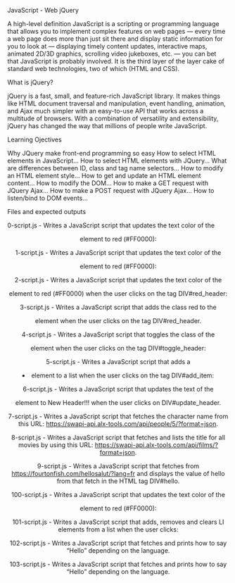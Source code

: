 JavaScript - Web jQuery

A high-level definition
JavaScript is a scripting or programming language that allows you to implement complex features on web pages — every time a web page does more than just sit there and display static information for you to look at — displaying timely content updates, interactive maps, animated 2D/3D graphics, scrolling video jukeboxes, etc. — you can bet that JavaScript is probably involved. It is the third layer of the layer cake of standard web technologies, two of which (HTML and CSS).

What is jQuery?

jQuery is a fast, small, and feature-rich JavaScript library. It makes things like HTML document traversal and manipulation, event handling, animation, and Ajax much simpler with an easy-to-use API that works across a multitude of browsers. With a combination of versatility and extensibility, jQuery has changed the way that millions of people write JavaScript.

Learning Ojectives

Why JQuery make front-end programming so easy
How to select HTML elements in JavaScript...
How to select HTML elements with JQuery...
What are differences between ID, class and tag name selectors...
How to modify an HTML element style...
How to get and update an HTML element content...
How to modify the DOM...
How to make a GET request with JQuery Ajax...
How to make a POST request with JQuery Ajax...
How to listen/bind to DOM events...

Files and expected outputs

0-script.js - Writes a JavaScript script that updates the text color of the <header> element to red (#FF0000):

1-script.js - Writes a JavaScript script that updates the text color of the <header> element to red (#FF0000): 

2-script.js - Writes a JavaScript script that updates the text color of the <header> element to red (#FF0000) when the user clicks on the tag DIV#red_header:

3-script.js - Writes a JavaScript script that adds the class red to the <header> element when the user clicks on the tag DIV#red_header.

4-script.js - Writes a JavaScript script that toggles the class of the <header> element when the user clicks on the tag DIV#toggle_header:

5-script.js - Writes a JavaScript script that adds a <li> element to a list when the user clicks on the tag DIV#add_item:

6-script.js - Writes a JavaScript script that updates the text of the <header> element to New Header!!! when the user clicks on DIV#update_header.

7-script.js - Writes a JavaScript script that fetches the character name from this URL: https://swapi-api.alx-tools.com/api/people/5/?format=json.

8-script.js - Writes a JavaScript script that fetches and lists the title for all movies by using this URL: https://swapi-api.alx-tools.com/api/films/?format=json.

9-script.js - Writes a JavaScript script that fetches from https://fourtonfish.com/hellosalut/?lang=fr and displays the value of hello from that fetch in the HTML tag DIV#hello.

100-script.js - Writes a JavaScript script that updates the text color of the <header> element to red (#FF0000):

101-script.js - Writes a JavaScript script that adds, removes and clears LI elements from a list when the user clicks:

102-script.js - Writes a JavaScript script that fetches and prints how to say “Hello” depending on the language.

103-script.js - Writes a JavaScript script that fetches and prints how to say “Hello” depending on the language.
